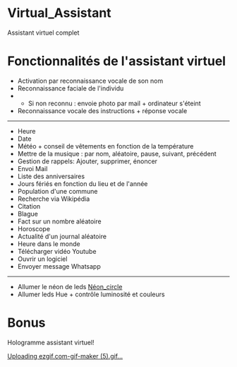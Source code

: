 # Virtual_Assistant
Assistant virtuel complet

# Fonctionnalités de l'assistant virtuel

- Activation par reconnaissance vocale de son nom
- Reconnaissance faciale de l'individu
- - Si non reconnu : envoie photo par mail + ordinateur s'éteint
- Reconnaissance vocale des instructions + réponse vocale

-------------------------------
- Heure
- Date
- Météo + conseil de vêtements en fonction de la température
- Mettre de la musique : par nom, aléatoire, pause, suivant, précédent
- Gestion de rappels: Ajouter, supprimer, énoncer
- Envoi Mail
- Liste des anniversaires 
- Jours fériés en fonction du lieu et de l'année
- Population d'une commune
- Recherche via Wikipédia
- Citation
- Blague
- Fact sur un nombre aléatoire
- Horoscope
- Actualité d'un journal aléatoire
- Heure dans le monde
- Télécharger vidéo Youtube
- Ouvrir un logiciel
- Envoyer message Whatsapp

-------------------------------
- Allumer le néon de leds [Néon_circle](https://github.com/TristanAE/Neon-circle)
- Allumer leds Hue + contrôle luminosité et couleurs



# Bonus

Hologramme assistant virtuel!

[Uploading ezgif.com-gif-maker (5).gif…]()
